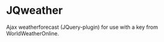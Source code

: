 JQweather
=========

Ajax weatherforecast (JQuery-plugin) for use with a key from WorldWeatherOnline.
